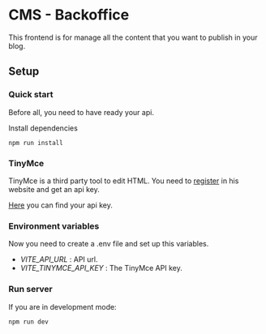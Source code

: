 # CMS - Backoffice

This frontend is for manage all the content that you want to publish in your blog.

## Setup

### Quick start

Before all, you need to have ready your api.

Install dependencies

```
npm run install
```

### TinyMce

TinyMce is a third party tool to edit HTML. You need to [register](https://www.tiny.cloud/auth/signup/) in his website and get an api key.

[Here](https://www.tiny.cloud/my-account/integrate/) you can find your api key.

### Environment variables

Now you need to create a .env file and set up this variables.

- _VITE_API_URL_ : API url.
- _VITE_TINYMCE_API_KEY_ : The TinyMce API key.

### Run server

If you are in development mode:

```
npm run dev
```
